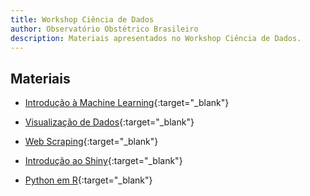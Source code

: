 ```yaml
---
title: Workshop Ciência de Dados
author: Observatório Obstétrico Brasileiro
description: Materiais apresentados no Workshop Ciência de Dados.
---
```


## Materiais

- [Introdução à Machine Learning](web_scraping/web_scraping.html){:target="_blank"}

- [Visualização de Dados](slide.html){:target="_blank"}

- [Web Scraping](web_scraping.html){:target="_blank"}

- [Introdução ao Shiny](shiny.html){:target="_blank"}

- [Python em R](pyr.html){:target="_blank"}


<script src="http://code.jquery.com/jquery-1.4.2.min.js"></script> <script> var x = document.getElementsByClassName("site-footer-credits"); setTimeout(() => { x[0].remove(); }, 10); </script>